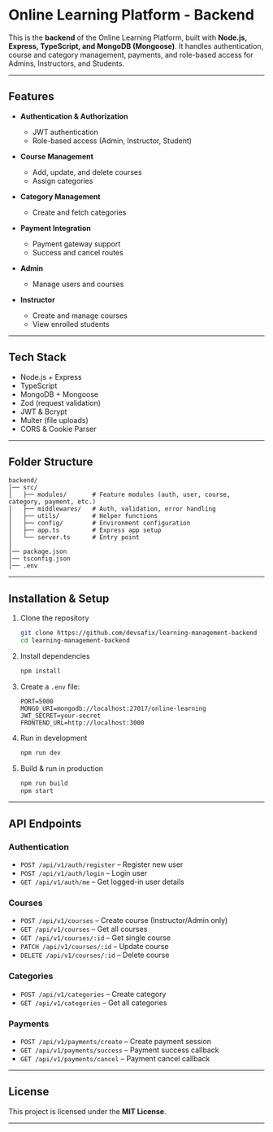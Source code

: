 # Online Learning Platform - Backend

This is the **backend** of the Online Learning Platform, built with **Node.js, Express, TypeScript, and MongoDB (Mongoose)**.
It handles authentication, course and category management, payments, and role-based access for Admins, Instructors, and Students.

---

## Features

- **Authentication & Authorization**

  - JWT authentication
  - Role-based access (Admin, Instructor, Student)

- **Course Management**

  - Add, update, and delete courses
  - Assign categories

- **Category Management**

  - Create and fetch categories

- **Payment Integration**

  - Payment gateway support
  - Success and cancel routes

- **Admin**

  - Manage users and courses

- **Instructor**

  - Create and manage courses
  - View enrolled students

---

## Tech Stack

- Node.js + Express
- TypeScript
- MongoDB + Mongoose
- Zod (request validation)
- JWT & Bcrypt
- Multer (file uploads)
- CORS & Cookie Parser

---

## Folder Structure

```
backend/
│── src/
│   ├── modules/       # Feature modules (auth, user, course, category, payment, etc.)
│   ├── middlewares/   # Auth, validation, error handling
│   ├── utils/         # Helper functions
│   ├── config/        # Environment configuration
│   ├── app.ts         # Express app setup
│   └── server.ts      # Entry point
│
│── package.json
│── tsconfig.json
│── .env
```

---

## Installation & Setup

1. Clone the repository

   ```bash
   git clone https://github.com/devsafix/learning-management-backend
   cd learning-management-backend
   ```

2. Install dependencies

   ```bash
   npm install
   ```

3. Create a `.env` file:

   ```env
   PORT=5000
   MONGO_URI=mongodb://localhost:27017/online-learning
   JWT_SECRET=your-secret
   FRONTEND_URL=http://localhost:3000
   ```

4. Run in development

   ```bash
   npm run dev
   ```

5. Build & run in production

   ```bash
   npm run build
   npm start
   ```

---

## API Endpoints

### Authentication

- `POST /api/v1/auth/register` – Register new user
- `POST /api/v1/auth/login` – Login user
- `GET /api/v1/auth/me` – Get logged-in user details

### Courses

- `POST /api/v1/courses` – Create course (Instructor/Admin only)
- `GET /api/v1/courses` – Get all courses
- `GET /api/v1/courses/:id` – Get single course
- `PATCH /api/v1/courses/:id` – Update course
- `DELETE /api/v1/courses/:id` – Delete course

### Categories

- `POST /api/v1/categories` – Create category
- `GET /api/v1/categories` – Get all categories

### Payments

- `POST /api/v1/payments/create` – Create payment session
- `GET /api/v1/payments/success` – Payment success callback
- `GET /api/v1/payments/cancel` – Payment cancel callback

---

## License

This project is licensed under the **MIT License**.

---
